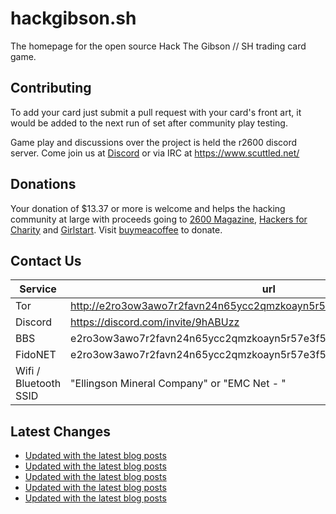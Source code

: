 # hackgibson.sh
The homepage for the open source Hack The Gibson // SH trading card game.


## Contributing

To add your card just submit a pull request with your card's front art, it would be added to the next run of set after community play testing.

Game play and discussions over the project is held the r2600 discord server. Come join us at [Discord](https://discord.com/invite/9hABUzz) or via IRC at https://www.scuttled.net/


## Donations

Your donation of $13.37 or more is welcome and helps the hacking community at large with proceeds going to [2600 Magazine](https://2600.com/), [Hackers for Charity](https://hackersforcharity.org) and [Girlstart](https://girlstart.org).  Visit [buymeacoffee](https://www.buymeacoffee.com/hackgibson.sh) to donate.


## Contact Us

Service | url
-|-
Tor | http://e2ro3ow3awo7r2favn24n65ycc2qmzkoayn5r57e3f56nvjwdcgg32ad.onion
Discord | https://discord.com/invite/9hABUzz
BBS | e2ro3ow3awo7r2favn24n65ycc2qmzkoayn5r57e3f56nvjwdcgg32ad.onion:23
FidoNET | e2ro3ow3awo7r2favn24n65ycc2qmzkoayn5r57e3f56nvjwdcgg32ad.onion:24554
Wifi / Bluetooth SSID | "Ellingson Mineral Company" or "EMC Net - <fidonet address>"

## Latest Changes
<!-- BLOG-POST-LIST:START -->
- [Updated with the latest blog posts](https://github.com/DFW2600/hackgibson.sh/commit/f6dfb6b44d859a0acde2898eb7a2b916b3919889)
- [Updated with the latest blog posts](https://github.com/DFW2600/hackgibson.sh/commit/ed369205ff94de838bd3dc224541307e917967c2)
- [Updated with the latest blog posts](https://github.com/DFW2600/hackgibson.sh/commit/9e1bc25265a286f18bdd0b0c414ef70a391b3d2e)
- [Updated with the latest blog posts](https://github.com/DFW2600/hackgibson.sh/commit/9a79c05a6307dad60fea327cb12ecda6599202d5)
- [Updated with the latest blog posts](https://github.com/DFW2600/hackgibson.sh/commit/0811f6c36b7626d31c4978f775e3e8b96d2f815e)
<!-- BLOG-POST-LIST:END -->
